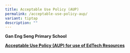 ```yaml
---
title: Acceptable Use Policy (AUP)
permalink: /acceptable-use-policy-aup/
variant: tiptap
description: ""
---
```

<p><strong>Gan Eng Seng Primary School</strong>
</p>
<p><strong><u>Acceptable Use Policy (AUP) for use of EdTech Resources</u></strong>
</p>